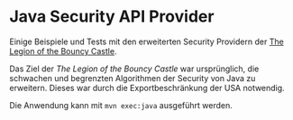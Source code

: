 # Java Security API Provider
Einige Beispiele und Tests mit den erweiterten Security Providern der 
[The Legion of the Bouncy Castle](https://www.bouncycastle.org/java.html).

Das Ziel der *The Legion of the Bouncy Castle* war ursprünglich, die schwachen und 
begrenzten Algorithmen der Security von Java zu erweitern. Dieses war durch die 
Exportbeschränkung der USA notwendig. 

Die Anwendung kann mit `mvn exec:java` ausgeführt werden.
